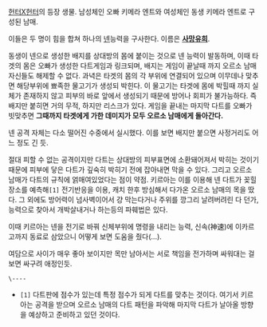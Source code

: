 [헌터X헌터](%ED%97%8C%ED%84%B0X%ED%97%8C%ED%84%B0.md)의 등장 생물. 남성체인 오빠 키메라 엔트와
여성체인 동생 키메라 엔트로 구성된 남매.

이들은 두 명이 힘을 합쳐 하나의 [넨](%EB%84%A8.md)능력을 구사한다. 이름은
**[사망유희](%EC%82%AC%EB%A7%9D%EC%9C%A0%ED%9D%AC.md)**.

동생이 넨으로 생성한 배지를 상대방의 몸에 붙이는 것으로 넨 능력이 발동하며, 이때 타겟의 몸은 오빠가 생성한 다트게임과 링크되며, 배지는
게임이 끝날때 까지 오르소 남매 자신들도 해제할 수 없다. 과녁은 타겟의 몸의 각 부위에 연결되어 있으며 이무데나 맞추면 해당부위에 뾰족한
물고기가 생성되 박힌다. 이 물고기는 타겟에 몸에 박힐때 까지 실체가 존재하지 않고 피부의 바로 앞에서 생성되기 때문에 방어나 회피가
불가능하다. 즉 배지만 붙히면 거의 무적, 하지만 리스크가 있다. 게임을 끝내는 마지막 다트를 오빠가 빗맞추면 **그때까지 타겟에게 가한
데미지가 모두 오르소 남매에게 돌아간다.**

넨 공격 자체는 다소 떨어진 수중에서 실시했다. 이를 보면 배지만 붙으면 사정거리도 어느 정도 긴 듯.

절대 피할 수 없는 공격이지만 다트는 상대방의 피부표면에 소환돼어져서 박히는 것이기 때문에 피부에 닿은 다트가 깊숙히 박히기 전에 잡아내면
막을 수 있다. 그리고 오르소 남매가 다트의 규칙에 얽매여있었다는 점이 약점. 키르아는 이를 이용해 넨 다트가 꽂힐 장소를 예측해`[1]`
전기반응을 이용, 캐치 한후 방심해서 다가온 오르소 남매의 목을 땄다. 그 외에도 방어력이 넘사벽이어서 걍 막는다거나 주위를 깡그리
날려버려린 다 던가, 능력으로 찾아서 개박살내거나 하는등의 파훼법은 있다.

이때 키르아는 넨을 전기로 바꿔 신체부위에 명령을 내리는 능력, 신속(神速)에 이카르고까지 동료로 삼았으니 어떻게 보면 도움을
줬다(...).

여담으로 사이가 매우 좋아 보이지만 목만 남아서는 서로 책임을 전가하며 싸워대는 걸 보면 싸구려 애정인듯.

`\----`

  * `[1]` 다트판에 점수가 있는데 특정 점수가 되게 다트를 맞추는 것이다. 여기서 키르아는 공격을 받으며 오르소 남매의 다트 패턴을 파악해 마지막 다트가 날아올 방향을 예상하고 준비하고 있던 것이다.

